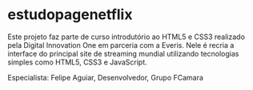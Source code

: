 # estudopagenetflix

Este projeto faz parte de curso introdutório ao HTML5 e CSS3 realizado pela Digital Innovation One em parceria com a Everis. Nele é recria a interface do principal site de streaming mundial utilizando tecnologias simples como HTML5, CSS3 e JavaScript. 

Especialista: Felipe Aguiar, Desenvolvedor, Grupo FCamara
